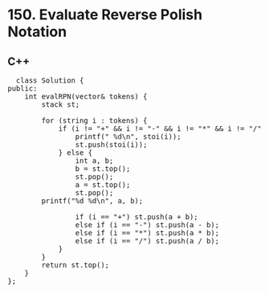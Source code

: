 # 150. Evaluate Reverse Polish Notation

## C++
<pre>
  class Solution {
public:
    int evalRPN(vector<string>& tokens) {
        stack<int> st;

        for (string i : tokens) {
            if (i != "+" && i != "-" && i != "*" && i != "/") {
                printf(" %d\n", stoi(i));
                st.push(stoi(i));
            } else {
                int a, b;
                b = st.top();
                st.pop();
                a = st.top();
                st.pop();
        printf("%d %d\n", a, b);

                if (i == "+") st.push(a + b);
                else if (i == "-") st.push(a - b);
                else if (i == "*") st.push(a * b);
                else if (i == "/") st.push(a / b);
            }
        }
        return st.top();
    }
};
</pre>
